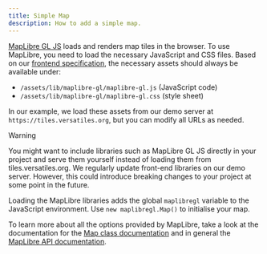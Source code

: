 ```yaml
---
title: Simple Map
description: How to add a simple map.
---
```


[MapLibre GL JS](https://maplibre.org/maplibre-gl-js/docs/) loads and renders map tiles in the browser. To use MapLibre, you need to load the necessary JavaScript and CSS files. Based on our [frontend specification](https://docs.versatiles.org/compendium/specification_frontend.html), the necessary assets should always be available under:

- `/assets/lib/maplibre-gl/maplibre-gl.js` (JavaScript code)
- `/assets/lib/maplibre-gl/maplibre-gl.css` (style sheet)


In our example, we load these assets from our demo server at `https://tiles.versatiles.org`, but you can modify all URLs as needed.

> [!WARNING]
> You might want to include libraries such as MapLibre GL JS directly in your project and serve them yourself instead of loading them from tiles.versatiles.org. We regularly update front-end libraries on our demo server. However, this could introduce breaking changes to your project at some point in the future.

Loading the MapLibre libraries adds the global `maplibregl` variable to the JavaScript environment. Use `new maplibregl.Map()` to initialise your map.

To learn more about all the options provided by MapLibre, take a look at the documentation for the [Map class documentation](https://maplibre.org/maplibre-gl-js/docs/API/classes/Map/) and in general the [MapLibre API documentation](https://maplibre.org/maplibre-gl-js/docs/API/).